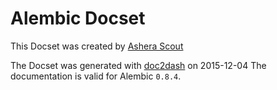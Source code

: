 Alembic Docset
=======================

This Docset was created by [Ashera Scout](https://github.com/asheraScout)

The Docset was generated with [doc2dash](https://github.com/asheraScout/doc2dash) on 2015-12-04
The documentation is valid for Alembic `0.8.4`.


